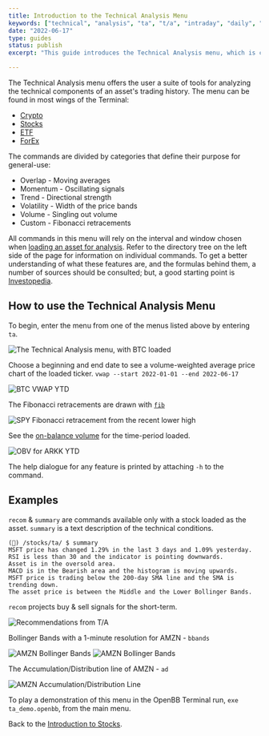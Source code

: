 ```yaml
---
title: Introduction to the Technical Analysis Menu
keywords: ["technical", "analysis", "ta", "t/a", "intraday", "daily", "indicators", "signals", "average", "moving", "exponential", "rsi", "fibonacci", "retracement", "bollinger", "heltner", "accumulation", "distribution", "obv", "on-balance", "volume", "volatility", "trend", "momentum", "overlap", "crypto", "stocks", "funds", "etf", "etfs"]
date: "2022-06-17"
type: guides
status: publish
excerpt: "This guide introduces the Technical Analysis menu, which is common across many sections of the OpenBB Terminal."

---
```


The Technical Analysis menu offers the user a suite of tools for analyzing the
technical components of an asset's trading history. The menu can be found in
most wings of the Terminal:

- <a href="https://openbb-finance.github.io/OpenBBTerminal/terminal/cryptocurrency/" target="_blank">Crypto</a>
- <a href="https://openbb-finance.github.io/OpenBBTerminal/terminal/stocks/" target="_blank">Stocks</a>
- <a href="https://openbb-finance.github.io/OpenBBTerminal/terminal/etf/" target="_blank">ETF</a>
- <a href ="https://openbb-finance.github.io/OpenBBTerminal/terminal/forex/" target="blank">ForEx</a>

The commands are divided by categories that define their purpose for
general-use:

- Overlap - Moving averages
- Momentum - Oscillating signals
- Trend - Directional strength
- Volatility - Width of the price bands
- Volume - Singling out volume
- Custom - Fibonacci retracements

All commands in this menu will rely on the interval and window chosen when
<a href="https://openbb-finance.github.io/OpenBBTerminal/terminal/stocks/load/" target="_blank">loading
an asset for analysis</a>. Refer to the directory tree on the left side of the
page for information on individual commands. To get a better understanding of
what these features are, and the formulas behind them, a number of sources
should be consulted; but, a good starting point is
<a href="https://www.investopedia.com/terms/t/technicalanalysis.asp" target="_blank">Investopedia</a>.

<h2>How to use the Technical Analysis Menu</h2>

To begin, enter the menu from one of the menus listed above by entering `ta`.

![The Technical Analysis menu, with BTC loaded](https://user-images.githubusercontent.com/85772166/174499113-02648936-f8d1-40ca-8ba3-036fb4324666.png)

Choose a beginning and end date to see a volume-weighted average price chart of
the loaded ticker. `vwap --start 2022-01-01 --end 2022-06-17`

![BTC VWAP YTD](https://user-images.githubusercontent.com/85772166/174499127-cc20f16c-dd68-4ce3-9d10-cd6ce762a346.png)

The Fibonacci retracements are drawn with
<a href="https://en.wikipedia.org/wiki/Fibonacci_number" target="_blank">
`fib`</a>

![SPY Fibonacci retracement from the recent lower high](https://user-images.githubusercontent.com/85772166/174499173-5d3dbdb7-8147-459b-88d3-7caae9102aa5.png)

See the
<a href="https://www.investopedia.com/terms/o/onbalancevolume.asp" target="_blank">on-balance
volume</a> for the time-period loaded.

![OBV for ARKK YTD](https://user-images.githubusercontent.com/85772166/174499183-42d246d9-0a0f-4c76-8c4e-de22ad2e396d.png)

The help dialogue for any feature is printed by attaching `-h` to the command.

<h2>Examples</h2>

`recom` & `summary` are commands available only with a stock loaded as the
asset. `summary` is a text description of the technical conditions.

```
(🦋) /stocks/ta/ $ summary
MSFT price has changed 1.29% in the last 3 days and 1.09% yesterday.
RSI is less than 30 and the indicator is pointing downwards.
Asset is in the oversold area.
MACD is in the Bearish area and the histogram is moving upwards.
MSFT price is trading below the 200-day SMA line and the SMA is trending down.
The asset price is between the Middle and the Lower Bollinger Bands.
```

`recom` projects buy & sell signals for the short-term.

![Recommendations from T/A](https://user-images.githubusercontent.com/85772166/174499195-9d4f8604-dec9-453f-815d-6c89f2b8b216.png)

Bollinger Bands with a 1-minute resolution for AMZN - `bbands`

![AMZN Bollinger Bands](https://user-images.githubusercontent.com/85772166/174499209-ec7eb606-bc86-4cb3-8375-a24b2c235085.png)
![AMZN Bollinger Bands](https://user-images.githubusercontent.com/85772166/174499232-63412ad9-e74c-4f44-a0f3-8722d98a27c6.png)

The Accumulation/Distribution line of AMZN - `ad`

![AMZN Accumulation/Distribution Line](https://user-images.githubusercontent.com/85772166/174499247-e63f8f57-a06a-446b-bca3-0fe89258fd4b.png)

To play a demonstration of this menu in the OpenBB Terminal run,
`exe ta_demo.openbb`, from the main menu.

Back to the
<a href="https://openbb-finance.github.io/OpenBBTerminal/terminal/stocks/" target="_blank">Introduction
to Stocks</a>.
